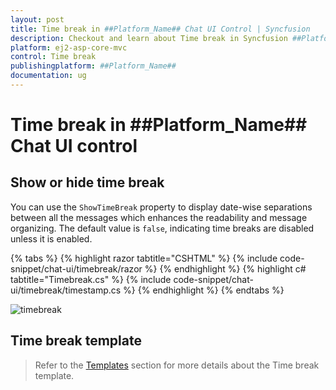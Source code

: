 ```yaml
---
layout: post
title: Time break in ##Platform_Name## Chat UI Control | Syncfusion
description: Checkout and learn about Time break in Syncfusion ##Platform_Name## Chat UI control of Syncfusion Essential JS 2 and more.
platform: ej2-asp-core-mvc
control: Time break
publishingplatform: ##Platform_Name##
documentation: ug
---
```


# Time break in ##Platform_Name## Chat UI control

## Show or hide time break

You can use the `ShowTimeBreak` property to display date-wise separations between all the messages which enhances the readability and message organizing. The default value is `false`, indicating time breaks are disabled unless it is enabled. 

{% tabs %}
{% highlight razor tabtitle="CSHTML" %}
{% include code-snippet/chat-ui/timebreak/razor %}
{% endhighlight %}
{% highlight c# tabtitle="Timebreak.cs" %}
{% include code-snippet/chat-ui/timebreak/timestamp.cs %}
{% endhighlight %}
{% endtabs %}

![timebreak](images/timebreak.png)

## Time break template

> Refer to the [Templates](./templates#time-break-template) section for more details about the Time break template.